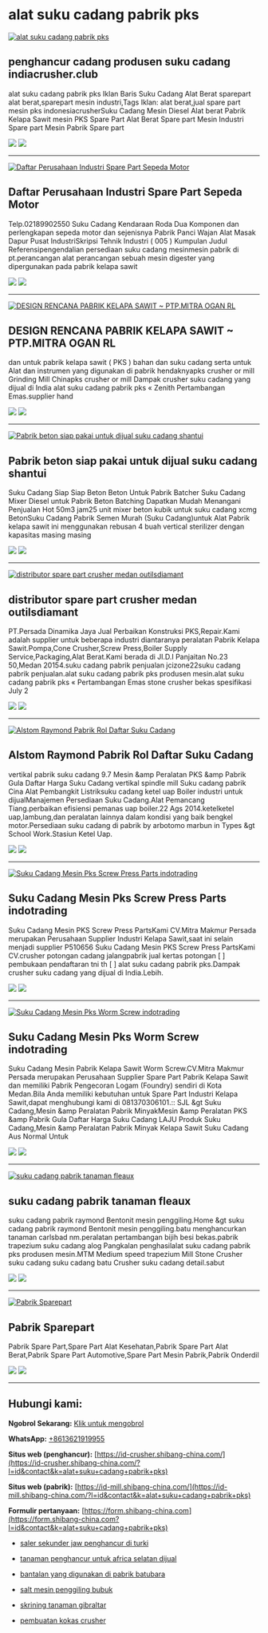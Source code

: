 # alat suku cadang pabrik pks

<a href="https://swt.shibang-china.com/?l=id&img&k=alat+suku+cadang+pabrik+pks" target="_blank">![alat suku cadang pabrik pks](http://static.shibang-china.com/all-800x300/742.jpg)</a>

## penghancur cadang produsen suku cadang indiacrusher.club
alat suku cadang pabrik pks Iklan Baris Suku Cadang Alat Berat sparepart alat berat,sparepart mesin industri,Tags Iklan: alat berat,jual spare part mesin pks indonesiacrusherSuku Cadang Mesin Diesel Alat berat Pabrik Kelapa Sawit mesin PKS Spare Part Alat Berat Spare part Mesin Industri Spare part Mesin Pabrik Spare part


<a href="https://whatsapp.shibangsoft.com/WhatsApp.php" target="_blank" title="WhatsApp">![](http://static.shibang-china.com/icon/whatsapp.png)</a> <a href="https://swt.shibang-china.com/?l=id&icon&k=alat+suku+cadang+pabrik+pks" target="_blank">![](http://static.shibang-china.com/icon/chat-id.png)</a>

---

<a href="https://swt.shibang-china.com/?l=id&img&k=alat+suku+cadang+pabrik+pks" target="_blank">![Daftar Perusahaan Industri Spare Part Sepeda Motor](http://static.shibang-china.com/all-800x300/266.jpg)</a>

## Daftar Perusahaan Industri Spare Part Sepeda Motor
Telp.02189902550 Suku Cadang Kendaraan Roda Dua Komponen dan perlengkapan sepeda motor dan sejenisnya Pabrik Panci Wajan Alat Masak Dapur Pusat IndustriSkripsi Tehnik Industri ( 005 ) Kumpulan Judul Referensipengendalian persediaan suku cadang mesinmesin pabrik di pt.perancangan alat perancangan sebuah mesin digester yang dipergunakan pada pabrik kelapa sawit


<a href="https://whatsapp.shibangsoft.com/WhatsApp.php" target="_blank" title="WhatsApp">![](http://static.shibang-china.com/icon/whatsapp.png)</a> <a href="https://swt.shibang-china.com/?l=id&icon&k=alat+suku+cadang+pabrik+pks" target="_blank">![](http://static.shibang-china.com/icon/chat-id.png)</a>

---

<a href="https://swt.shibang-china.com/?l=id&img&k=alat+suku+cadang+pabrik+pks" target="_blank">![DESIGN RENCANA PABRIK KELAPA SAWIT ~ PTP.MITRA OGAN RL](http://static.shibang-china.com/all-800x300/510.jpg)</a>

## DESIGN RENCANA PABRIK KELAPA SAWIT ~ PTP.MITRA OGAN RL
dan untuk pabrik kelapa sawit ( PKS ) bahan dan suku cadang serta untuk Alat dan instrumen yang digunakan di pabrik hendaknyapks crusher or mill Grinding Mill Chinapks crusher or mill Dampak crusher suku cadang yang dijual di India alat suku cadang pabrik pks « Zenith Pertambangan Emas.supplier hand


<a href="https://whatsapp.shibangsoft.com/WhatsApp.php" target="_blank" title="WhatsApp">![](http://static.shibang-china.com/icon/whatsapp.png)</a> <a href="https://swt.shibang-china.com/?l=id&icon&k=alat+suku+cadang+pabrik+pks" target="_blank">![](http://static.shibang-china.com/icon/chat-id.png)</a>

---

<a href="https://swt.shibang-china.com/?l=id&img&k=alat+suku+cadang+pabrik+pks" target="_blank">![Pabrik beton siap pakai untuk dijual suku cadang shantui](http://static.shibang-china.com/all-800x300/1131.jpg)</a>

## Pabrik beton siap pakai untuk dijual suku cadang shantui
Suku Cadang Siap Siap Beton Beton Untuk Pabrik Batcher Suku Cadang Mixer Diesel untuk Pabrik Beton Batching Dapatkan Mudah Menangani Penjualan Hot 50m3 jam25 unit mixer beton kubik untuk suku cadang xcmg BetonSuku Cadang Pabrik Semen Murah (Suku Cadang)untuk Alat Pabrik kelapa sawit ini menggunakan rebusan 4 buah vertical sterilizer dengan kapasitas masing masing


<a href="https://whatsapp.shibangsoft.com/WhatsApp.php" target="_blank" title="WhatsApp">![](http://static.shibang-china.com/icon/whatsapp.png)</a> <a href="https://swt.shibang-china.com/?l=id&icon&k=alat+suku+cadang+pabrik+pks" target="_blank">![](http://static.shibang-china.com/icon/chat-id.png)</a>

---

<a href="https://swt.shibang-china.com/?l=id&img&k=alat+suku+cadang+pabrik+pks" target="_blank">![distributor spare part crusher medan outilsdiamant](http://static.shibang-china.com/all-800x300/614.jpg)</a>

## distributor spare part crusher medan outilsdiamant
PT.Persada Dinamika Jaya Jual Perbaikan Konstruksi PKS,Repair.Kami adalah supplier untuk beberapa industri diantaranya peralatan Pabrik Kelapa Sawit.Pompa,Cone Crusher,Screw Press,Boiler Supply Service,Packaging,Alat Berat.Kami berada di Jl.D.I Panjaitan No.23 50,Medan 20154.suku cadang pabrik penjualan jcizone22suku cadang pabrik penjualan.alat suku cadang pabrik pks produsen mesin.alat suku cadang pabrik pks « Pertambangan Emas stone crusher bekas spesifikasi July 2


<a href="https://whatsapp.shibangsoft.com/WhatsApp.php" target="_blank" title="WhatsApp">![](http://static.shibang-china.com/icon/whatsapp.png)</a> <a href="https://swt.shibang-china.com/?l=id&icon&k=alat+suku+cadang+pabrik+pks" target="_blank">![](http://static.shibang-china.com/icon/chat-id.png)</a>

---

<a href="https://swt.shibang-china.com/?l=id&img&k=alat+suku+cadang+pabrik+pks" target="_blank">![Alstom Raymond Pabrik Rol Daftar Suku Cadang](http://static.shibang-china.com/all-800x300/1464.jpg)</a>

## Alstom Raymond Pabrik Rol Daftar Suku Cadang
vertikal pabrik suku cadang 9.7 Mesin &amp Peralatan PKS &amp Pabrik Gula Daftar Harga Suku Cadang vertikal spindle mill Suku cadang pabrik Cina Alat Pembangkit Listriksuku cadang ketel uap Boiler industri untuk dijualManajemen Persediaan Suku Cadang.Alat Pemancang Tiang.perbaikan efisiensi pemanas uap boiler.22 Ags 2014.ketelketel uap,lambung,dan peralatan lainnya dalam kondisi yang baik bengkel motor.Persediaan suku cadang di pabrik by arbotomo marbun in Types &gt School Work.Stasiun Ketel Uap.


<a href="https://whatsapp.shibangsoft.com/WhatsApp.php" target="_blank" title="WhatsApp">![](http://static.shibang-china.com/icon/whatsapp.png)</a> <a href="https://swt.shibang-china.com/?l=id&icon&k=alat+suku+cadang+pabrik+pks" target="_blank">![](http://static.shibang-china.com/icon/chat-id.png)</a>

---

<a href="https://swt.shibang-china.com/?l=id&img&k=alat+suku+cadang+pabrik+pks" target="_blank">![Suku Cadang Mesin Pks Screw Press Parts indotrading](http://static.shibang-china.com/all-800x300/1452.jpg)</a>

## Suku Cadang Mesin Pks Screw Press Parts indotrading
Suku Cadang Mesin PKS Screw Press PartsKami CV.Mitra Makmur Persada merupakan Perusahaan Supplier Industri Kelapa Sawit,saat ini selain menjadi supplier P510656 Suku Cadang Mesin PKS Screw Press PartsKami CV.crusher potongan cadang jalangpabrik jual kertas potongan [ ] pembukaan pendaftaran tni th [ ] alat suku cadang pabrik pks.Dampak crusher suku cadang yang dijual di India.Lebih.


<a href="https://whatsapp.shibangsoft.com/WhatsApp.php" target="_blank" title="WhatsApp">![](http://static.shibang-china.com/icon/whatsapp.png)</a> <a href="https://swt.shibang-china.com/?l=id&icon&k=alat+suku+cadang+pabrik+pks" target="_blank">![](http://static.shibang-china.com/icon/chat-id.png)</a>

---

<a href="https://swt.shibang-china.com/?l=id&img&k=alat+suku+cadang+pabrik+pks" target="_blank">![Suku Cadang Mesin Pks Worm Screw indotrading](http://static.shibang-china.com/all-800x300/795.jpg)</a>

## Suku Cadang Mesin Pks Worm Screw indotrading
Suku Cadang Mesin Pabrik Kelapa Sawit Worm Screw.CV.Mitra Makmur Persada merupakan Perusahaan Supplier Spare Part Pabrik Kelapa Sawit dan memiliki Pabrik Pengecoran Logam (Foundry) sendiri di Kota Medan.Bila Anda memiliki kebutuhan untuk Spare Part Industri Kelapa Sawit,dapat menghubungi kami di 081370306101.:: SJL &gt Suku Cadang,Mesin &amp Peralatan Pabrik MinyakMesin &amp Peralatan PKS &amp Pabrik Gula Daftar Harga Suku Cadang LAJU Produk Suku Cadang,Mesin &amp Peralatan Pabrik Minyak Kelapa Sawit Suku Cadang Aus Normal Untuk


<a href="https://whatsapp.shibangsoft.com/WhatsApp.php" target="_blank" title="WhatsApp">![](http://static.shibang-china.com/icon/whatsapp.png)</a> <a href="https://swt.shibang-china.com/?l=id&icon&k=alat+suku+cadang+pabrik+pks" target="_blank">![](http://static.shibang-china.com/icon/chat-id.png)</a>

---

<a href="https://swt.shibang-china.com/?l=id&img&k=alat+suku+cadang+pabrik+pks" target="_blank">![suku cadang pabrik tanaman fleaux](http://static.shibang-china.com/all-800x300/1192.jpg)</a>

## suku cadang pabrik tanaman fleaux
suku cadang pabrik raymond Bentonit mesin penggiling.Home &gt suku cadang pabrik raymond Bentonit mesin penggiling.batu menghancurkan tanaman carlsbad nm.peralatan pertambangan bijih besi bekas.pabrik trapezium suku cadang alog Pangkalan penghasilalat suku cadang pabrik pks produsen mesin.MTM Medium speed trapezium Mill Stone Crusher suku cadang suku cadang batu Crusher suku cadang detail.sabut


<a href="https://whatsapp.shibangsoft.com/WhatsApp.php" target="_blank" title="WhatsApp">![](http://static.shibang-china.com/icon/whatsapp.png)</a> <a href="https://swt.shibang-china.com/?l=id&icon&k=alat+suku+cadang+pabrik+pks" target="_blank">![](http://static.shibang-china.com/icon/chat-id.png)</a>

---

<a href="https://swt.shibang-china.com/?l=id&img&k=alat+suku+cadang+pabrik+pks" target="_blank">![Pabrik Sparepart](http://static.shibang-china.com/all-800x300/1387.jpg)</a>

## Pabrik Sparepart
Pabrik Spare Part,Spare Part Alat Kesehatan,Pabrik Spare Part Alat Berat,Pabrik Spare Part Automotive,Spare Part Mesin Pabrik,Pabrik Onderdil

<a href="https://whatsapp.shibangsoft.com/WhatsApp.php" target="_blank" title="WhatsApp">![](http://static.shibang-china.com/icon/whatsapp.png)</a> <a href="https://swt.shibang-china.com/?l=id&icon&k=alat+suku+cadang+pabrik+pks" target="_blank">![](http://static.shibang-china.com/icon/chat-id.png)</a>

---
## Hubungi kami:

**Ngobrol Sekarang:** [Klik untuk mengobrol](https://swt.shibang-china.com?l=id&contact&k=alat+suku+cadang+pabrik+pks)

**WhatsApp:**  [+8613621919955](https://whatsapp.shibangsoft.com/WhatsApp.php)

**Situs web (penghancur):** [https://id-crusher.shibang-china.com/](https://id-crusher.shibang-china.com/?l=id&contact&k=alat+suku+cadang+pabrik+pks)

**Situs web (pabrik):** [https://id-mill.shibang-china.com/](https://id-mill.shibang-china.com/?l=id&contact&k=alat+suku+cadang+pabrik+pks)

**Formulir pertanyaan:** [https://form.shibang-china.com](https://form.shibang-china.com?l=id&contact&k=alat+suku+cadang+pabrik+pks)

* [saler sekunder jaw penghancur di turki](../46/saler%20sekunder%20jaw%20penghancur%20di%20turki.md)

* [tanaman penghancur untuk africa selatan dijual](../47/tanaman%20penghancur%20untuk%20africa%20selatan%20dijual.md)

* [bantalan yang digunakan di pabrik batubara](../49/bantalan%20yang%20digunakan%20di%20pabrik%20batubara.md)

* [salt mesin penggiling bubuk](../46/salt%20mesin%20penggiling%20bubuk.md)

* [skrining tanaman gibraltar](../41/skrining%20tanaman%20gibraltar.md)

* [pembuatan kokas crusher](../49/pembuatan%20kokas%20crusher.md)